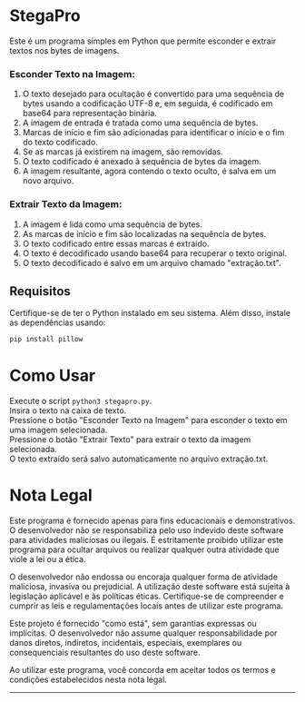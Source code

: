 # StegaPro

Este é um programa simples em Python que permite esconder e extrair textos nos bytes de imagens.
### Esconder Texto na Imagem:

1. O texto desejado para ocultação é convertido para uma sequência de bytes usando a codificação UTF-8 e, em seguida, é codificado em base64 para representação binária.
2. A imagem de entrada é tratada como uma sequência de bytes.
3. Marcas de início e fim são adicionadas para identificar o início e o fim do texto codificado.
4. Se as marcas já existirem na imagem, são removidas.
5. O texto codificado é anexado à sequência de bytes da imagem.
6. A imagem resultante, agora contendo o texto oculto, é salva em um novo arquivo.

### Extrair Texto da Imagem:

1. A imagem é lida como uma sequência de bytes.
2. As marcas de início e fim são localizadas na sequência de bytes.
3. O texto codificado entre essas marcas é extraído.
4. O texto é decodificado usando base64 para recuperar o texto original.
5. O texto decodificado é salvo em um arquivo chamado "extração.txt".
## Requisitos

Certifique-se de ter o Python instalado em seu sistema. Além disso, instale as dependências usando:

```bash
pip install pillow
```
# Como Usar
Execute o script ```python3 stegapro.py```.<br>
Insira o texto na caixa de texto.<br>
Pressione o botão "Esconder Texto na Imagem" para esconder o texto em uma imagem selecionada.<br>
Pressione o botão "Extrair Texto" para extrair o texto da imagem selecionada.<br>
O texto extraído será salvo automaticamente no arquivo extração.txt.<br>

# Nota Legal

Este programa é fornecido apenas para fins educacionais e demonstrativos. O desenvolvedor não se responsabiliza pelo uso indevido deste software para atividades maliciosas ou ilegais. É estritamente proibido utilizar este programa para ocultar arquivos ou realizar qualquer outra atividade que viole a lei ou a ética.

O desenvolvedor não endossa ou encoraja qualquer forma de atividade maliciosa, invasiva ou prejudicial. A utilização deste software está sujeita à legislação aplicável e às políticas éticas. Certifique-se de compreender e cumprir as leis e regulamentações locais antes de utilizar este programa.

Este projeto é fornecido "como está", sem garantias expressas ou implícitas. O desenvolvedor não assume qualquer responsabilidade por danos diretos, indiretos, incidentais, especiais, exemplares ou consequenciais resultantes do uso deste software.

Ao utilizar este programa, você concorda em aceitar todos os termos e condições estabelecidos nesta nota legal.

---
